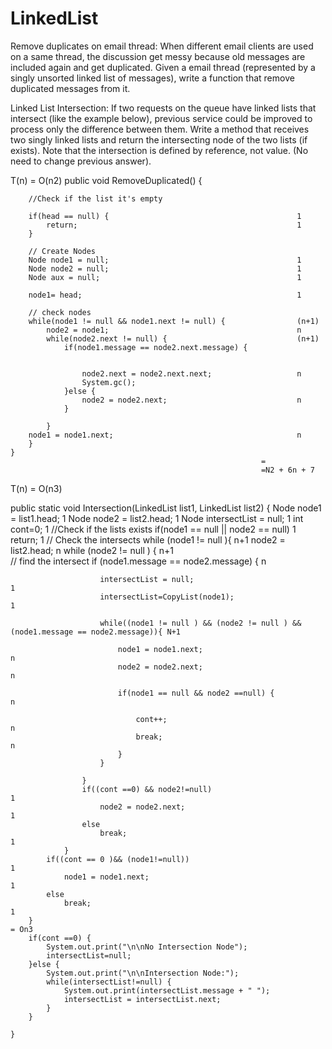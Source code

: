 # LinkedList
Remove duplicates on email thread:
When different email clients are used on a same thread, the discussion get messy
because old messages are included again and get duplicated. Given a email thread
(represented by a singly unsorted linked list of messages), write a function that
remove duplicated messages from it.

Linked List Intersection:
If two requests on the queue have linked lists that intersect (like the example below),
previous service could be improved to process only the difference between them.
Write a method that receives two singly linked lists and return the intersecting node
of the two lists (if exists). Note that the intersection is defined by reference, not value.
(No need to change previous answer).

T(n) = O(n2)
public void RemoveDuplicated() {
		
		
		
		//Check if the list it's empty
		
		if(head == null) {                                          1
			return;                                                 1
		}
		
		// Create Nodes
		Node node1 = null;                                          1
		Node node2 = null;											1
		Node aux = null;											1
		
		node1= head;												1
		
		// check nodes 
		while(node1 != null && node1.next != null) {				(n+1)
			node2 = node1;											n
			while(node2.next != null) {								(n+1)
				if(node1.message == node2.next.message) {
					
					
					node2.next = node2.next.next;					n	
					System.gc();
				}else {
					node2 = node2.next;								n
				}
				
			}
		node1 = node1.next;											n
		}	
	}
															= 
															=N2 + 6n + 7





T(n) = O(n3)




public static void Intersection(LinkedList list1, LinkedList list2) {
		Node node1 = list1.head;                                             	1
		Node node2 = list2.head;												1
		Node intersectList = null;												1
		int cont=0;																1
		//Check if the lists exists
		if(node1 == null || node2 == null)										1
			return;																1
		// Check the intersects
		while (node1 != null ){ 											 	n+1
			node2 = list2.head;													n
				while (node2 != null ) {										n+1			
					// find the intersect
			        if (node1.message == node2.message) {						n
			        	
			        	intersectList = null;									1
			        	intersectList=CopyList(node1);							1
			        	
			        	while((node1 != null ) && (node2 != null ) && (node1.message == node2.message)){ N+1

					        node1 = node1.next; 								n
					        node2 = node2.next;									n
					       
					        if(node1 == null && node2 ==null) {					n
					        	
					        	cont++;											n
					        	break;											n
					        }
			        	}
			        	
			        }
			        if((cont ==0) && node2!=null)								1
			        	node2 = node2.next; 									1
			        else
			        	break;													1
		        }
			if((cont == 0 )&& (node1!=null))									1
		        node1 = node1.next; 											1
		    else
		        break; 															1
		} 																		= On3
		if(cont ==0) {	
			System.out.print("\n\nNo Intersection Node");
			intersectList=null;
		}else {
			System.out.print("\n\nIntersection Node:");
			while(intersectList!=null) {
				System.out.print(intersectList.message + " ");
				intersectList = intersectList.next;
			}
		}
		
	}
